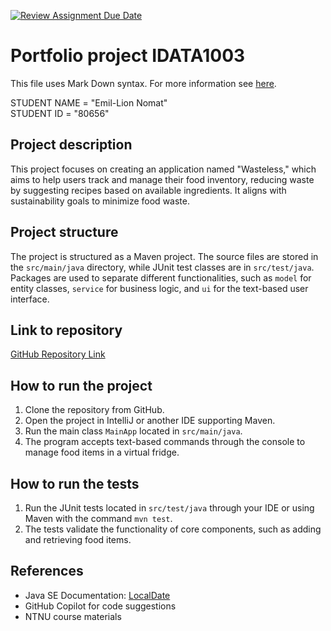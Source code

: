 [![Review Assignment Due Date](https://classroom.github.com/assets/deadline-readme-button-22041afd0340ce965d47ae6ef1cefeee28c7c493a6346c4f15d667ab976d596c.svg)](https://classroom.github.com/a/VP1meAEa)
# Portfolio project IDATA1003
This file uses Mark Down syntax. For more information see [here](https://www.markdownguide.org/basic-syntax/).

[//]: # (TODO: Fill inn your name and student ID)

STUDENT NAME = "Emil-Lion Nomat"  
STUDENT ID = "80656"

## Project description

[//]: # (TODO: Write a short description of your project/product here.)

This project focuses on creating an application named "Wasteless," which aims to help users track and manage their food inventory, reducing waste by suggesting recipes based on available ingredients. It aligns with sustainability goals to minimize food waste.


## Project structure

[//]: # (TODO: Describe the structure of your project here. How have you used packages in your structure. Where are all sourcefiles stored. Where are all JUnit-test classes stored. etc.)

The project is structured as a Maven project. The source files are stored in the `src/main/java` directory, while JUnit test classes are in `src/test/java`. Packages are used to separate different functionalities, such as `model` for entity classes, `service` for business logic, and `ui` for the text-based user interface.


## Link to repository

[//]: # (TODO: Include a link to your GitHub repository here.)

[GitHub Repository Link](https://github.com/Emil-Lion/MappeVurderingProgramering1.git)


## How to run the project

[//]: # (TODO: Describe how to run your project here. What is the main class? What is the main method?
What is the input and output of the program? What is the expected behaviour of the program?)

1. Clone the repository from GitHub.
2. Open the project in IntelliJ or another IDE supporting Maven.
3. Run the main class `MainApp` located in `src/main/java`.
4. The program accepts text-based commands through the console to manage food items in a virtual fridge.


## How to run the tests

[//]: # (TODO: Describe how to run the tests here.)

1. Run the JUnit tests located in `src/test/java` through your IDE or using Maven with the command `mvn test`.
2. The tests validate the functionality of core components, such as adding and retrieving food items.

## References

[//]: # (TODO: Include references here, if any. For example, if you have used code from the course book, include a reference to the chapter.
Or if you have used code from a website or other source, include a link to the source.)

- Java SE Documentation: [LocalDate](https://docs.oracle.com/javase/8/docs/api/java/time/LocalDate.html)
- GitHub Copilot for code suggestions
- NTNU course materials